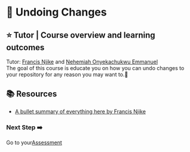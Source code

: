 # :flags: Undoing Changes

## :star: Tutor | Course overview and learning outcomes 

Tutor: [Francis Njike](https://github.com/clashkid155) and [Nehemiah Onyekachukwu Emmanuel](https://github.com/devgenix)<br>
The goal of this course is educate you on how you can undo changes to your repository for any reason you may want to.🚀



## 📚  Resources 
* [A bullet summary of everything here by Francis Njike](https://drive.google.com/file/d/1mvhC8n5deumHfhUrK-tiPqGBzGOsPuk0/view?usp=sharing) 

### Next Step :arrow_right:
Go to your[Assessment](./assessment.md)